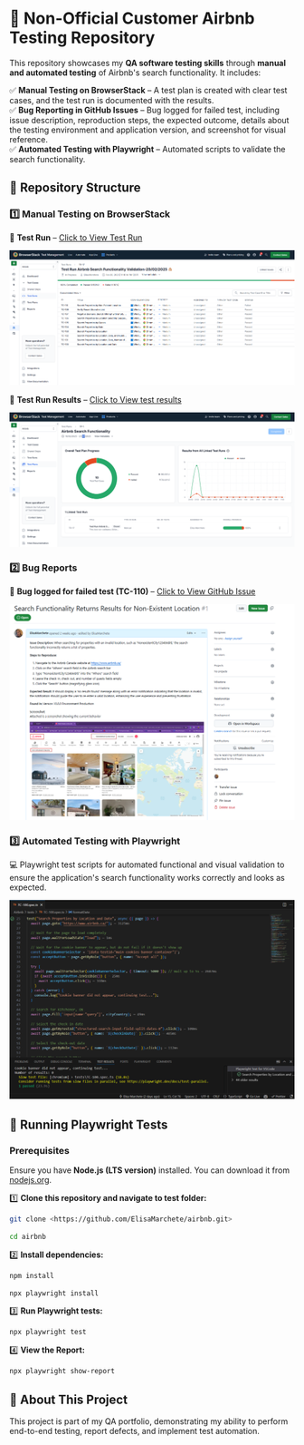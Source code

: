 # 🏡 Non-Official Customer Airbnb Testing Repository

This repository showcases my **QA software testing skills** through **manual and automated testing** of Airbnb's search functionality. It includes:

✅ **Manual Testing on BrowserStack** – A test plan is created with clear test cases, and the test run is documented with the results.  
✅ **Bug Reporting in GitHub Issues** – Bug logged for failed test, including issue description, reproduction steps, the expected outcome, details about the testing environment and application version, and screenshot for visual reference.  
✅ **Automated Testing with Playwright** – Automated scripts to validate the search functionality.

## 📂 Repository Structure

### 1️⃣ Manual Testing on BrowserStack

🔹 **Test Run** – [Click to View Test Run](https://test-management.browserstack.com/projects/1510499/test-runs/TR-17?public_token=5c1d60eb68c248268e61dbcced8b8cb713f66aba18371e0f47df3778dfb8ebe4d4729925fe6b92ef3b59486f8c397d6890450d0ce12aae5f2587dc754a879f2f&public_token_id=1162)

![Test Run](./img/TestRunReport.PNG)

🔹 **Test Run Results** – [Click to View test results](https://test-management.browserstack.com/projects/1510499/test-runs/TR-17?public_token=5c1d60eb68c248268e61dbcced8b8cb713f66aba18371e0f47df3778dfb8ebe4d4729925fe6b92ef3b59486f8c397d6890450d0ce12aae5f2587dc754a879f2f&public_token_id=1162)

![Test Run Results](./img/TestRunResult.PNG)

### 2️⃣ Bug Reports

📌 **Bug logged for failed test (TC-110)** – [Click to View GitHub Issue](https://github.com/ElisaMarchete/airbnb/issues/1)

![Bug Report](./img/Bug.PNG)

### 3️⃣ Automated Testing with Playwright

💻 Playwright test scripts for automated functional and visual validation to ensure the application's search functionality works correctly and looks as expected.

![Playwright](./img/Playwright.PNG)

## 🚀 Running Playwright Tests

### Prerequisites

Ensure you have **Node.js (LTS version)** installed. You can download it from [nodejs.org](https://nodejs.org/).

1️⃣ **Clone this repository and navigate to test folder:**

```bash
git clone <https://github.com/ElisaMarchete/airbnb.git>
```

```bash
cd airbnb
```

2️⃣ **Install dependencies:**

```bash
npm install
```

```bash
npx playwright install
```

3️⃣ **Run Playwright tests:**

```bash
npx playwright test
```

4️⃣ **View the Report:**

```bash
npx playwright show-report
```

## 🎯 About This Project

This project is part of my QA portfolio, demonstrating my ability to perform end-to-end testing, report defects, and implement test automation.
